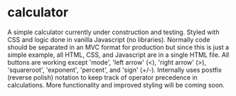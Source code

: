 # calculator
A simple calculator currently under construction and testing. Styled with CSS and logic done in vanilla Javascript (no libraries). Normally code should be separated in an MVC format for production but since this is just a simple example, all HTML, CSS, and Javascript are in a single HTML file. All buttons are working except 'mode', 'left arrow' (<), 'right arrow' (>), 'squareroot', 'exponent', 'percent', and 'sign' (+/-). Internally uses postfix (reverse polish) notation to keep track of operator precedence in calculations. More functionality and improved styling will be coming soon.

